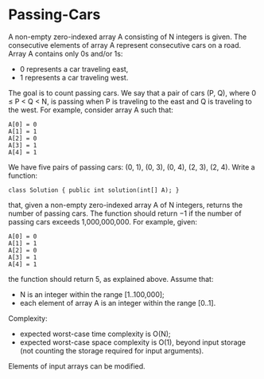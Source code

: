 Passing-Cars
============

A non-empty zero-indexed array A consisting of N integers is given. The consecutive elements of array A represent consecutive cars on a road. Array A contains only 0s and/or 1s:
- 0 represents a car traveling east,
- 1 represents a car traveling west.

The goal is to count passing cars. We say that a pair of cars (P, Q), where 0 ≤ P < Q < N, is passing when P is traveling to the east and Q is traveling to the west. For example, consider array A such that:

	A[0] = 0
	A[1] = 1
	A[2] = 0
	A[3] = 1
	A[4] = 1

We have five pairs of passing cars: (0, 1), (0, 3), (0, 4), (2, 3), (2, 4). Write a function:

	class Solution { public int solution(int[] A); }

that, given a non-empty zero-indexed array A of N integers, returns the number of passing cars. The function should return −1 if the number of passing cars exceeds 1,000,000,000. For example, given:
	
	A[0] = 0
	A[1] = 1
	A[2] = 0
	A[3] = 1
	A[4] = 1

the function should return 5, as explained above. Assume that:
- N is an integer within the range [1..100,000];
- each element of array A is an integer within the range [0..1].

Complexity:
- expected worst-case time complexity is O(N);
- expected worst-case space complexity is O(1), beyond input storage (not counting the storage required for input arguments).

Elements of input arrays can be modified.
